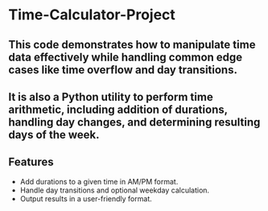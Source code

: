 # Time-Calculator-Project
## This code demonstrates how to manipulate time data effectively while handling common edge cases like time overflow and day transitions.
## It is also a Python utility to perform time arithmetic, including addition of durations, handling day changes, and determining resulting days of the week.
## Features  
- Add durations to a given time in AM/PM format.  
- Handle day transitions and optional weekday calculation.  
- Output results in a user-friendly format.  
